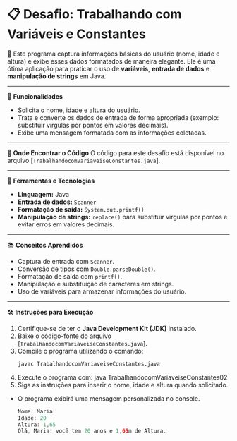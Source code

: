 # 📋 Desafio: Trabalhando com Variáveis e Constantes

📝 Este programa captura informações básicas do usuário (nome, idade e altura) e exibe esses dados formatados de maneira elegante. Ele é uma ótima aplicação para praticar o uso de **variáveis**, **entrada de dados** e **manipulação de strings** em Java.

---

🧩 **Funcionalidades**
- Solicita o nome, idade e altura do usuário.
- Trata e converte os dados de entrada de forma apropriada (exemplo: substituir vírgulas por pontos em valores decimais).
- Exibe uma mensagem formatada com as informações coletadas.

---

📂 **Onde Encontrar o Código**
O código para este desafio está disponível no arquivo [`TrabalhandocomVariaveiseConstantes.java`].

---

🔧 **Ferramentas e Tecnologias**
- **Linguagem:** Java
- **Entrada de dados:** `Scanner`
- **Formatação de saída:** `System.out.printf()`
- **Manipulação de strings:** `replace()` para substituir vírgulas por pontos e evitar erros em valores decimais.

---

📚 **Conceitos Aprendidos**
- Captura de entrada com `Scanner`.
- Conversão de tipos com `Double.parseDouble()`.
- Formatação de saída com `printf()`.
- Manipulação e substituição de caracteres em strings.
- Uso de variáveis para armazenar informações do usuário.

---

🛠️ **Instruções para Execução**
1. Certifique-se de ter o **Java Development Kit (JDK)** instalado.
2. Baixe o código-fonte do arquivo [`TrabalhandocomVariaveiseConstantes.java`].
3. Compile o programa utilizando o comando:
   ```bash
   javac TrabalhandocomVariaveiseConstantes.java
4. Execute o programa com:
java TrabalhandocomVariaveiseConstantes02
5. Siga as instruções para inserir o nome, idade e altura quando solicitado.
- O programa exibirá uma mensagem personalizada no console.
  ```java
  Nome: Maria
  Idade: 20
  Altura: 1,65
  Olá, Maria! você tem 20 anos e 1,65m de Altura.

